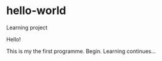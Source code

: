 # hello-world
Learning project

Hello!

This is my the first programme.
Begin.
Learning continues...
